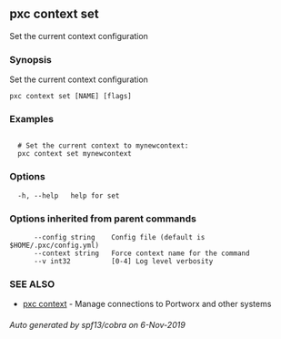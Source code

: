 ## pxc context set

Set the current context configuration

### Synopsis

Set the current context configuration

```
pxc context set [NAME] [flags]
```

### Examples

```

  # Set the current context to mynewcontext:
  pxc context set mynewcontext
```

### Options

```
  -h, --help   help for set
```

### Options inherited from parent commands

```
      --config string    Config file (default is $HOME/.pxc/config.yml)
      --context string   Force context name for the command
      --v int32          [0-4] Log level verbosity
```

### SEE ALSO

* [pxc context](pxc_context.md)	 - Manage connections to Portworx and other systems

###### Auto generated by spf13/cobra on 6-Nov-2019
